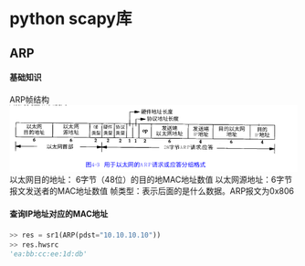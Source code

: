 # python scapy库

## ARP
#### 基础知识
ARP帧结构
![arp_packet_struct.png](./imgs/arp_packet_struct.png)
以太网目的地址： 6字节（48位）的目的地MAC地址数值
以太网源地址：6字节报文发送者的MAC地址数值
帧类型：表示后面的是什么数据。ARP报文为0x806

#### 查询IP地址对应的MAC地址
```python
>> res = sr1(ARP(pdst="10.10.10.10"))
>> res.hwsrc
'ea:bb:cc:ee:1d:db'
```

